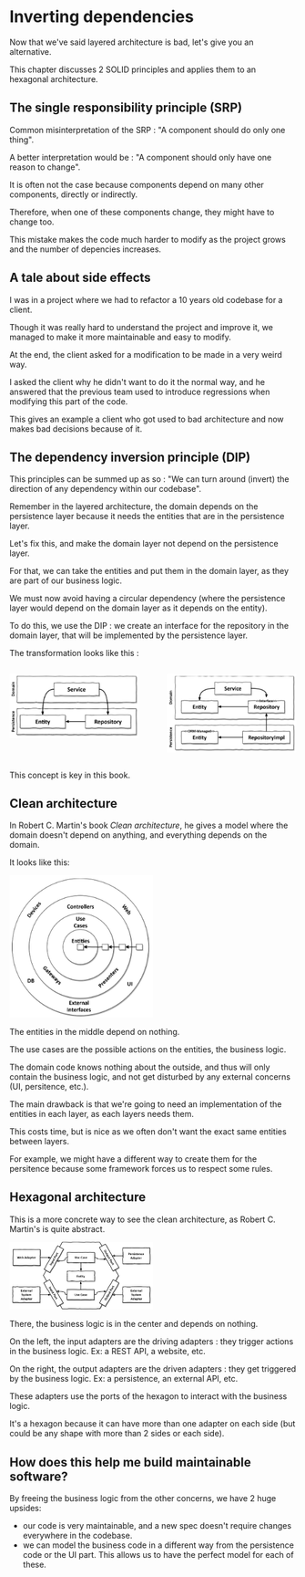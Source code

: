 <style>
  .half {
    width: 50%;
  }

  .row {
    display: flex;
    flex-wrap: no-wrap;
    gap: 50px;
  }
</style>

# Inverting dependencies

Now that we've said layered architecture is bad, let's give you an alternative.

This chapter discusses 2 SOLID principles and applies them to an hexagonal architecture.

## The single responsibility principle (SRP)

Common misinterpretation of the SRP : "A component should do only one thing".

A better interpretation would be : "A component should only have one reason to change".

It is often not the case because components depend on many other components, directly or indirectly.

Therefore, when one of these components change, they might have to change too.

This mistake makes the code much harder to modify as the project grows and the number of depencies increases.

## A tale about side effects

I was in a project where we had to refactor a 10 years old codebase for a client.

Though it was really hard to understand the project and improve it, we managed to make it more maintainable and easy to modify.

At the end, the client asked for a modification to be made in a very weird way.

I asked the client why he didn't want to do it the normal way, and he answered that the previous team used to introduce regressions when modifying this part of the code.

This gives an example a client who got used to bad architecture and now makes bad decisions because of it.

## The dependency inversion principle (DIP)

This principles can be summed up as so : "We can turn around (invert) the direction of any dependency within our codebase".

Remember in the layered architecture, the domain depends on the persistence layer because it needs the entities that are in the persistence layer.

Let's fix this, and make the domain layer not depend on the persistence layer.

For that, we can take the entities and put them in the domain layer, as they are part of our business logic.

We must now avoid having a circular dependency (where the persistence layer would depend on the domain layer as it depends on the entity).

To do this, we use the DIP : we create an interface for the repository in the domain layer, that will be implemented by the persistence layer.

The transformation looks like this :

<div class="row">

![not inverted dependency](./assets/2.png)

![inverted dependency](./assets/1.png)

</div>

This concept is key in this book.

## Clean architecture

In Robert C. Martin's book *Clean architecture*, he gives a model where the domain doesn't depend on anything, and everything depends on the domain.

It looks like this:

<div class="half">

![clean architecture](./assets/3.png)

</div>

The entities in the middle depend on nothing.

The use cases are the possible actions on the entities, the business logic.

The domain code knows nothing about the outside, and thus will only contain the business logic, and not get disturbed by any external concerns (UI, persitence, etc.).

The main drawback is that we're going to need an implementation of the entities in each layer, as each layers needs them.

This costs time, but is nice as we often don't want the exact same entities between layers.

For example, we might have a different way to create them for the persitence because some framework forces us to respect some rules.

## Hexagonal architecture

This is a more concrete way to see the clean architecture, as Robert C. Martin's is quite abstract.

<div class="half">

![clean architecture](./assets/4.png)

</div>

There, the business logic is in the center and depends on nothing.

On the left, the input adapters are the driving adapters : they trigger actions in the business logic.
Ex: a REST API, a website, etc.

On the right, the output adapters are the driven adapters : they get triggered by the business logic.
Ex: a persistence, an external API, etc.

These adapters use the ports of the hexagon to interact with the business logic.

It's a hexagon because it can have more than one adapter on each side (but could be any shape with more than 2 sides or each side).

## How does this help me build maintainable software?

By freeing the business logic from the other concerns, we have 2 huge upsides:
- our code is very maintainable, and a new spec doesn't require changes everywhere in the codebase.
- we can model the business code in a different way from the persistence code or the UI part. This allows us to have the perfect model for each of these.
